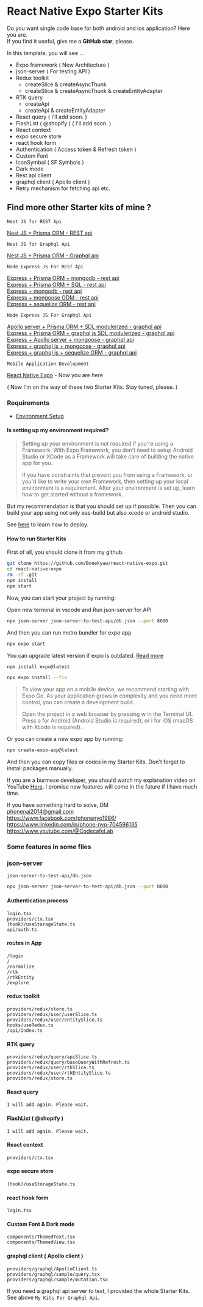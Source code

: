 # React Native Expo Starter Kits

Do you want single code base for both android and ios application? Here you are.  
If you find it useful, give me a **GitHub star**, please.

In this template, you will see ...

- Expo framework ( New Architecture )
- json-server ( For testing API )
- Redux toolkit
  - createSlice & createAsyncThunk
  - createSlice & createAsyncThunk & createEntityAdapter
- RTK query
  - createApi
  - createApi & createEntityAdapter
- React query ( I'll add soon. )
- FlashList ( @shopify ) ( I'll add soon. )
- React context
- expo secure store
- react hook form
- Authentication ( Access token & Refresh token )
- Custom Font
- IconSymbol ( SF Symbols )
- Dark mode
- Rest api client
- graphql client ( Apollo client )
- Retry mechanism for fetching api etc.

## Find more other Starter kits of mine ?

`Nest JS for REST Api`

[Nest JS + Prisma ORM - REST api](https://github.com/Bonekyaw/nest-prisma-sql-rest)

`Nest JS for Graphql Api`

[Nest JS + Prisma ORM - Graphql api](https://github.com/Bonekyaw/nest-prisma-graphql)

`Node Express JS For REST Api`

[Express + Prisma ORM + mongodb - rest api](https://github.com/Bonekyaw/node-express-prisma-mongodb)  
 [Express + Prisma ORM + SQL - rest api](https://github.com/Bonekyaw/node-express-prisma-rest)  
 [Express + mongodb - rest api](https://github.com/Bonekyaw/node-express-mongodb-rest)  
 [Express + mongoose ODM - rest api](https://github.com/Bonekyaw/node-express-nosql-rest)  
 [Express + sequelize ORM - rest api](https://github.com/Bonekyaw/node-express-sql-rest)

`Node Express JS For Graphql Api`

[Apollo server + Prisma ORM + SDL modulerized - graphql api](https://github.com/Bonekyaw/apollo-graphql-prisma)  
 [Express + Prisma ORM + graphql js SDL modulerized - graphql api](https://github.com/Bonekyaw/node-express-graphql-prisma)  
 [Express + Apollo server + mongoose - graphql api](https://github.com/Bonekyaw/node-express-apollo-nosql)  
 [Express + graphql js + mongoose - graphql api](https://github.com/Bonekyaw/node-express-nosql-graphql)  
 [Express + graphql js + sequelize ORM - graphql api](https://github.com/Bonekyaw/node-express-sql-graphql)

`Mobile Application Development`

[React Native Expo](https://github.com/Bonekyaw/react-native-expo) - Now you are here

( Now I'm on the way of these two Starter Kits. Stay tuned, please. )

### Requirements

- [Environment Setup](https://reactnative.dev/docs/set-up-your-environment)

#### Is setting up my environment required?

> Setting up your environment is not required if you're using a Framework. With Expo Framework, you don't need to setup Android Studio or XCode as a Framework will take care of building the native app for you.
>
> If you have constraints that prevent you from using a Framework, or you'd like to write your own Framework, then setting up your local environment is a requirement. After your environment is set up, learn how to get started without a framework.

But my recommendation is that you should set up if possible. Then you can build your app using not only eas-build but also xcode or android studio.

See [here](https://docs.expo.dev/tutorial/eas/introduction/) to learn how to deploy.

#### How to run Starter Kits

First of all, you should clone it from my github.

```bash
git clone https://github.com/Bonekyaw/react-native-expo.git
cd react-native-expo
rm -rf .git
npm install
npm start
```

Now, you can start your project by running:

Open new terminal in vscode and Run json-server for API

```bash
npx json-server json-server-to-test-api/db.json --port 8080
```

And then you can run metro bundler for expo app

```bash
npx expo start
```

You can upgrade latest version if expo is outdated. [Read more](https://docs.expo.dev/workflow/upgrading-expo-sdk-walkthrough/)

```bash
npm install expo@latest

npx expo install --fix
```

> To view your app on a mobile device, we recommend starting with Expo Go. As your application grows in complexity and you need more control, you can create a development build.
>
> Open the project in a web browser by pressing w in the Terminal UI. Press a for Android (Android Studio is required), or i for iOS (macOS with Xcode is required).

Or you can create a new expo app by running:

```bash
npx create-expo-app@latest
```

And then you can copy files or codes in my Starter Kits. Don't forget to install packages manually.

If you are a burmese developer, you should watch my explanation video on YouTube [Here](https://youtu.be/5k4ixhrcBNI?si=8d0R7EjapLp10Nfm). I promise new features will come in the future if I have much time.

If you have something hard to solve,
DM  
<phonenai2014@gmail.com>  
<https://www.facebook.com/phonenyo1986/>  
<https://www.linkedin.com/in/phone-nyo-704596135>  
<https://www.youtube.com/@CodecafeLab>

### Some features in some files

### json-server

`json-server-to-test-api/db.json`

```bash
npx json-server json-server-to-test-api/db.json --port 8080
```

#### Authentication process

`login.tsx`  
`providers/ctx.tsx`  
`(hook)/useStorageState.ts`  
`api/auth.ts`

#### routes in App

`/login`  
`/`  
`/normalize`  
`/rtk`  
`/rtkEntity`  
`/explore`

#### redux toolkit

`providers/redux/store.ts`  
`providers/redux/user/userSlice.ts`  
`providers/redux/user/entitySlice.ts`  
`hooks/useRedux.ts`  
`/api/index.ts`

#### RTK query

`providers/redux/query/apiSlice.ts`  
`providers/redux/query/baseQueryWithRefresh.ts`  
`providers/redux/user/rtkSlice.ts`  
`providers/redux/user/rtkEntitySlice.ts`  
`providers/redux/store.ts`

#### React query

`I will add again. Please wait.`

#### FlashList ( @shopify )

`I will add again. Please wait.`

#### React context

`providers/ctx.tsx`

#### expo secure store

`(hook)/useStorageState.ts`

#### react hook form

`login.tsx`

#### Custom Font & Dark mode

`components/ThemedText.tsx`  
`components/ThemedView.tsx`

#### graphql client ( Apollo client )

`providers/graphql/ApolloClient.ts`  
`providers/graphql/sample/query.tsx`  
`providers/graphql/sample/mutation.tsx`

If you need a graphql api server to test, I provided the whole Starter Kits. See above `My Kits For Graphql Api`.
